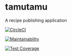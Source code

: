 # tamutamu
A recipe publishing application

[![CircleCI](https://circleci.com/gh/mkiterian/tamutamu.svg?style=svg)](https://circleci.com/gh/mkiterian/tamutamu)

[![Maintainability](https://api.codeclimate.com/v1/badges/bbf36e62d931ae760137/maintainability)](https://codeclimate.com/github/mkiterian/tamutamu/maintainability)

[![Test Coverage](https://api.codeclimate.com/v1/badges/bbf36e62d931ae760137/test_coverage)](https://codeclimate.com/github/mkiterian/tamutamu/test_coverage)
